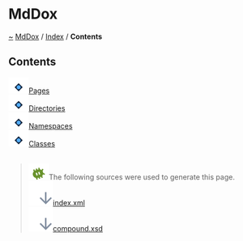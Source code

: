 <a id="mddox"></a>
<h1>MdDox</h1>
<a href="https://github.com/CharlesCarley/MdDox">~</a>
<a href="indexpage.md#mddox">MdDox</a>
<span class="inline-text">/</span>
<a href="index.md#index">Index</a>
<span class="inline-text">/</span>
<span class="bold-text"><b>Contents</b></span>
<a id="contents"></a>
<h2>Contents</h2>
<span class="icon-list-item"><a href="page_index.md#" class="icon-list-item"><img src="../images/enum.svg" class="icon-list-item"/><span class="icon-list-item">Pages</span>
</a>
</span>
<br/>
<span class="icon-list-item"><a href="directory_index.md#" class="icon-list-item"><img src="../images/enum.svg" class="icon-list-item"/><span class="icon-list-item">Directories</span>
</a>
</span>
<br/>
<span class="icon-list-item"><a href="namespace_index.md#" class="icon-list-item"><img src="../images/enum.svg" class="icon-list-item"/><span class="icon-list-item">Namespaces</span>
</a>
</span>
<br/>
<span class="icon-list-item"><a href="class_index.md#" class="icon-list-item"><img src="../images/enum.svg" class="icon-list-item"/><span class="icon-list-item">Classes</span>
</a>
</span>
<br/>
<br/>
<blockquote>
<img src="../images/debug.svg"/><span class="inline-text">The following sources were used to generate this page.</span>
<br/>
<span class="icon-list-item"><a href="../xml/index.xml#L1" class="icon-list-item"><img src="../images/lookInside.svg" class="icon-list-item"/><span class="icon-list-item">index.xml</span>
</a>
</span>
<br/>
<span class="icon-list-item"><a href="../xml/compound.xsd#L1" class="icon-list-item"><img src="../images/lookInside.svg" class="icon-list-item"/><span class="icon-list-item">compound.xsd</span>
</a>
</span>
</blockquote>
</div>
</div>
</body>
</html>
